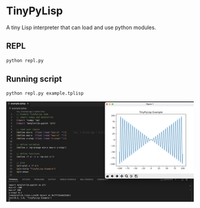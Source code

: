 # TinyPyLisp
A tiny Lisp interpreter that can load and use python modules.


## REPL

```sh
python repl.py
```


## Running script

```sh
python repl.py example.tplisp
```

![Screenshot](screenshot.png)